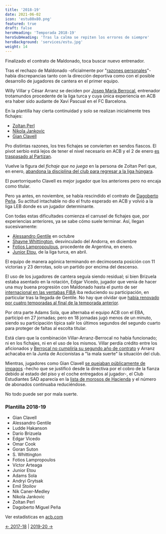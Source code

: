 ```yaml
---
title: '2018-19'
date: 2021-06-02
icon: 'estu80x80.png'
featured: true
draft: false
heroHeading: 'Temporada 2018-19'
heroSubHeading: 'Tras la calma se repiten los errores de siempre'
heroBackground: 'services/estu.jpg'
weight: 14
---
```


Finalizado el contrato de Maldonado, toca buscar nuevo entrenador.

Tras el rechazo de Maldonado -oficialmente por "[razones personales](https://encestando.es/salva-maldonado-r/)"- había discrepancias tanto con la dirección deportiva como con el posible desarrollo de jugadores de cantera en el primer equipo.

Willy Villar y César Arranz se deciden por [Josep María Berrocal](https://www.movistarestudiantes.com/liga-endesa/altas-bajas/josep-maria-berrocal-sera-el-entrenador-de-movistar-estudiantes-las-dos-proximas-temporadas/), entrenador trotamundos procedente de la liga turca y cuya única experiencia en ACB era haber sido audante de Xavi Pascual en el FC Barcelona.

En la plantilla hay cierta continuidad y solo se realizan inicialmente tres fichajes:

* [Zoltan Perl](https://twitter.com/movistarestu/status/1011912189781987328)
* [Nikola Jankovic](https://www.movistarestudiantes.com/liga-endesa/altas-bajas/nikola-jankovic-intensidad-movistar-estudiantes/)
* [Gian Clavell](https://www.movistarestudiantes.com/liga-endesa/altas-bajas/gian-clavell-puntos-y-juventud-para-el-perimetro/)

Pro distintas razones, los tres fichajes se convierten en sendos fiascos. El pivot serbio está lejos de tener el nivel necesario en ACB y el 2 de enero [es traspasado al Partizan](https://www.movistarestudiantes.com/liga-endesa/acuerdo-para-el-traspaso-de-jankovic-a-partizan/).

Vuelve la figura del _fichaje que no juega_ en la persona de Zoltan Perl que, en enero, [abandona la disciplina del club para regresar a la liga húngara](https://www.solobasket.com/liga-endesa/zoltan-perl-abandona-movistar-estudiantes-y-vuelve-la-liga-hungara).

El puertorriqueño Clavell es mejor jugador que los anteriores pero no encaja como titular.

Pero ya antes, en noviembre, se había rescindido el contrato de [Dagoberto Peña](https://www.movistarestudiantes.com/liga-endesa/altas-bajas/dago-pena-acuerdo-de-rescision/). Su actitud intachable no dio el fruto esperado en ACB y volvió a la liga LEB donde es un jugador determinante.

Con todas estas dificultades comienza el carrusel de fichajes que, por experiencias anteriores, ya se sabe cómo suele terminar. Así, llegan sucesivamente:

* [Alessandro Gentile](https://www.marca.com/baloncesto/acb/2018/10/30/5bd855b546163f4aa58b45d0.html) en octubre
* [Shayne Whittington](https://www.gigantes.com/liga-endesa/el-movistar-estudiantes-ficha-a-shayne-whittington-hasta-final-de-temporada/), desvinculado del Andorra, en diciembre
* [Fotios Lampropoulous](https://www.movistarestudiantes.com/liga-endesa/fotios-lampropoulos-refuerza-el-juego-interior/), procedente de Argentina, en enero.
* [Junior Etou](https://www.movistarestudiantes.com/liga-endesa/junior-etou-refuerzo-para-movistar-estudiantes/), de la liga turca, en abril.

El equipo de manera agónica terminando en decimosexta posición con 11 victorias y 23 derrotas, solo un partido por encima del descenso.

El uso de los jugadores de cantera seguía siendo residual; si bien Brizuela estaba asentado en la rotación, Edgar Vicedo, jugador que venía de hacer una muy buena progresión con Maldonado hasta el punto de ser [internacional en las ventabas FIBA](https://www.marca.com/baloncesto/acb/2017/11/19/5a11a14946163fda798b4594.html) iba reduciendo su participación, en particular tras la llegada de Gentile. No hay que olvidar que [había renovado por cuatro temporadas al final de la temporada anterior](https://www.movistarestudiantes.com/liga-endesa/altas-bajas/edgar-vicedo-renueva-por-cuatro-temporadas-su-contrato-con-movistar-estudiantes/).

Por otra parte Adams Sola, que alternaba el equipo ACB con el EBA, participó en 27 jornadas; pero en 18 jornadas jugó menos de un minuto, siendo su participación típica salir los últimos segundos del segundo cuarto para proteger de faltas al escolta titular.

Está claro que la combinación Villar-Arranz-Berrocal no había funcionado; ni en los fichajes, ni en el uso de los mismos. Villar perdía crédito entre los aficionados y [Berrocal no cumpliría su segundo año de contrato](https://www.movistarestudiantes.com/liga-endesa/altas-bajas/berrocal-no-continuara-en-movistar-estudiantes/) y Arranz achacaba en la Junta de Accionistas a "la mala suerte" la situación del club.

Mientras, jugadores como Gian Clavell [se quejaban públicamente de impagos](https://www.marca.com/baloncesto/acb/2019/09/23/5d88bfcdca47416b798b45ba.html) -hecho que se justificó desde la directiva por el cobro de la fianza debido al estado del piso y el coche entregados al jugador-, el Club Estudiantes SAD aparecía en la [lista de morosos de Hacienda](https://as.com/futbol/2019/06/27/mas_futbol/1561641679_601863.html) y el número de abonados continuaba reduciéndose.

No todo puede ser por mala suerte.

### Plantilla 2018-19

- Gian Clavell
- Alessandro Gentile
- Ludde Hakanson
- Darío Brizuela
- Edgar Vicedo
- Omar Cook
- Goran Suton
- S. Whittington
- Fotios Lampropoulos
- Víctor Arteaga
- Junior Etou
- Adams Sola
- Andryi Grytsak
- Emil Stoilov
- Nik Caner-Medley
- Nikola Jankovic
- Zoltan Perl
- Dagoberto Miguel Peña

Ver estadísticas en [acb.com](https://www.acb.com/club/estadisticas/id/6/temporada_id/2018)

[← 2017-18](https://nuestroestu.es/cronologia/2017-18/) | [2019-20 →](https://nuestroestu.es/cronologia/2019-20/)